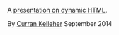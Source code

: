 A [presentation on dynamic HTML](http://curran.github.io/screencasts/introToDynamicHTML/examples/viewer/index.html#/1).


By [Curran Kelleher](https://github.com/curran/portfolio) September 2014
